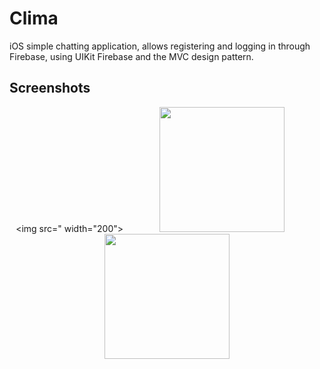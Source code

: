 #  Clima

iOS simple chatting application, allows registering and logging in through Firebase, using UIKit Firebase and the MVC design pattern.

## Screenshots

<div align="center">

<img src=" width="200"></img>
<img width="50"></img>
<img src="" width="200"></img>
<img width="50"></img>
<img src="" width="200"></img>

</div>
<div align="center">

<img src="">
</div>
